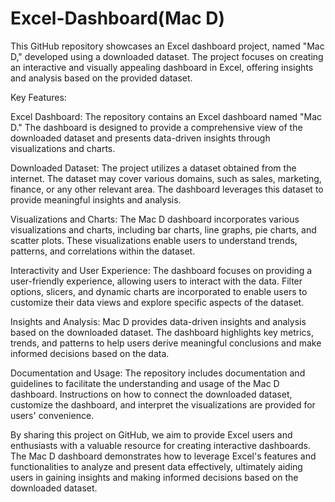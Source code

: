 # Excel-Dashboard(Mac D)
This GitHub repository showcases an Excel dashboard project, named "Mac D," developed using a downloaded dataset. The project focuses on creating an interactive and visually appealing dashboard in Excel, offering insights and analysis based on the provided dataset.

Key Features:

Excel Dashboard: The repository contains an Excel dashboard named "Mac D." The dashboard is designed to provide a comprehensive view of the downloaded dataset and presents data-driven insights through visualizations and charts.

Downloaded Dataset: The project utilizes a dataset obtained from the internet. The dataset may cover various domains, such as sales, marketing, finance, or any other relevant area. The dashboard leverages this dataset to provide meaningful insights and analysis.

Visualizations and Charts: The Mac D dashboard incorporates various visualizations and charts, including bar charts, line graphs, pie charts, and scatter plots. These visualizations enable users to understand trends, patterns, and correlations within the dataset.

Interactivity and User Experience: The dashboard focuses on providing a user-friendly experience, allowing users to interact with the data. Filter options, slicers, and dynamic charts are incorporated to enable users to customize their data views and explore specific aspects of the dataset.

Insights and Analysis: Mac D provides data-driven insights and analysis based on the downloaded dataset. The dashboard highlights key metrics, trends, and patterns to help users derive meaningful conclusions and make informed decisions based on the data.

Documentation and Usage: The repository includes documentation and guidelines to facilitate the understanding and usage of the Mac D dashboard. Instructions on how to connect the downloaded dataset, customize the dashboard, and interpret the visualizations are provided for users' convenience.

By sharing this project on GitHub, we aim to provide Excel users and enthusiasts with a valuable resource for creating interactive dashboards. The Mac D dashboard demonstrates how to leverage Excel's features and functionalities to analyze and present data effectively, ultimately aiding users in gaining insights and making informed decisions based on the downloaded dataset.
